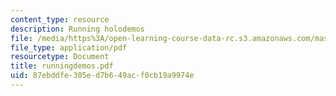 ```yaml
---
content_type: resource
description: Running holodemos
file: /media/https%3A/open-learning-course-data-rc.s3.amazonaws.com/mas-450-holographic-imaging-spring-2003/87ebddfe305ed7b649acf0cb19a9974e_runningdemos.pdf
file_type: application/pdf
resourcetype: Document
title: runningdemos.pdf
uid: 87ebddfe-305e-d7b6-49ac-f0cb19a9974e
---
```


